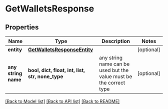 # GetWalletsResponse


## Properties
Name | Type | Description | Notes
------------ | ------------- | ------------- | -------------
**entity** | [**GetWalletsResponseEntity**](GetWalletsResponseEntity.md) |  | [optional] 
**any string name** | **bool, dict, float, int, list, str, none_type** | any string name can be used but the value must be the correct type | [optional]

[[Back to Model list]](../README.md#documentation-for-models) [[Back to API list]](../README.md#documentation-for-api-endpoints) [[Back to README]](../README.md)


